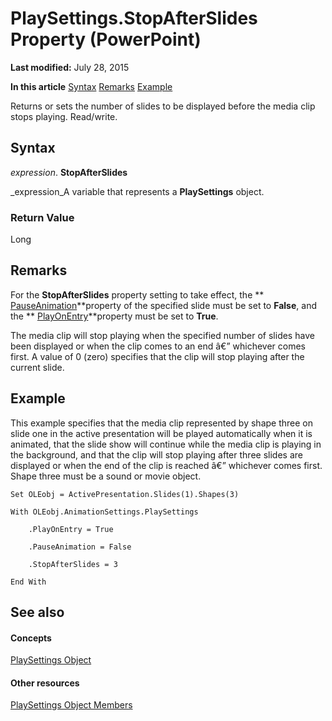 
# PlaySettings.StopAfterSlides Property (PowerPoint)

 **Last modified:** July 28, 2015

 **In this article**
 [Syntax](#sectionSection0)
 [Remarks](#sectionSection1)
 [Example](#sectionSection2)


Returns or sets the number of slides to be displayed before the media clip stops playing. Read/write.


## Syntax
<a name="sectionSection0"> </a>

 _expression_. **StopAfterSlides**

 _expression_A variable that represents a  **PlaySettings** object.


### Return Value

Long


## Remarks
<a name="sectionSection1"> </a>

For the  **StopAfterSlides** property setting to take effect, the ** [PauseAnimation](a27beaaa-9ed6-f7cf-8abe-9012d1337fa8.md)**property of the specified slide must be set to  **False**, and the  ** [PlayOnEntry](63a226b9-b0f2-b739-ced2-f4e57a91b5f5.md)**property must be set to  **True**.

The media clip will stop playing when the specified number of slides have been displayed or when the clip comes to an end â€” whichever comes first. A value of 0 (zero) specifies that the clip will stop playing after the current slide.


## Example
<a name="sectionSection2"> </a>

This example specifies that the media clip represented by shape three on slide one in the active presentation will be played automatically when it is animated, that the slide show will continue while the media clip is playing in the background, and that the clip will stop playing after three slides are displayed or when the end of the clip is reached â€” whichever comes first. Shape three must be a sound or movie object.


```
Set OLEobj = ActivePresentation.Slides(1).Shapes(3)

With OLEobj.AnimationSettings.PlaySettings

    .PlayOnEntry = True

    .PauseAnimation = False

    .StopAfterSlides = 3

End With
```


## See also
<a name="sectionSection2"> </a>


#### Concepts


 [PlaySettings Object](5a588b69-08ab-2422-12f9-a2666d3fc6ac.md)
#### Other resources


 [PlaySettings Object Members](f75bba5f-2719-119e-4b67-4ed058a3cb96.md)
